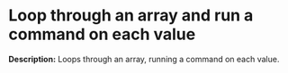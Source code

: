# Loop through an array and run a command on each value

**Description:** Loops through an array, running a command on each value.

